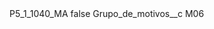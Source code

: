 <?xml version="1.0" encoding="UTF-8"?>
<CustomMetadata xmlns="http://soap.sforce.com/2006/04/metadata" xmlns:xsi="http://www.w3.org/2001/XMLSchema-instance" xmlns:xsd="http://www.w3.org/2001/XMLSchema">
    <label>P5_1_1040_MA</label>
    <protected>false</protected>
    <values>
        <field>Grupo_de_motivos__c</field>
        <value xsi:type="xsd:string">M06</value>
    </values>
</CustomMetadata>
